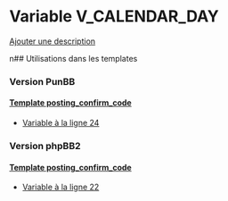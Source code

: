 # Variable V_CALENDAR_DAY
[Ajouter une description](https://fa-tvars.appspot.com/V_CALENDAR_DAY)

n## Utilisations dans les templates

### Version PunBB

#### [Template posting_confirm_code](punbb/posting_confirm_code.md)
* [Variable à la ligne 24](../punbb/posting_confirm_code.tpl#L24)

### Version phpBB2

#### [Template posting_confirm_code](subsilver/posting_confirm_code.md)
* [Variable à la ligne 22](../subsilver/posting_confirm_code.tpl#L22)